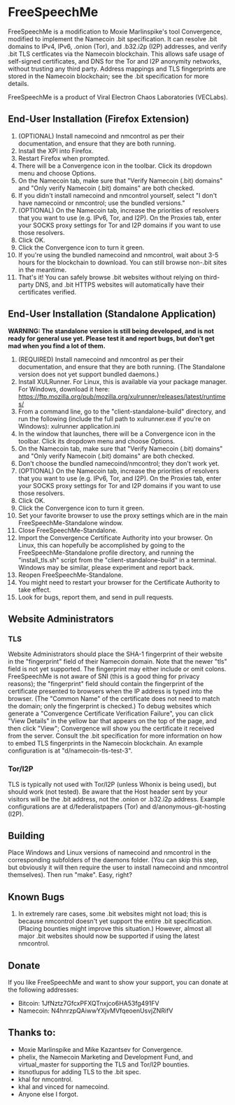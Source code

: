 # FreeSpeechMe

FreeSpeechMe is a modification to Moxie Marlinspike's tool Convergence, modified to implement the Namecoin .bit specification.  It can resolve .bit domains to IPv4, IPv6, .onion (Tor), and .b32.i2p (I2P) addresses, and verify .bit TLS certficates via the Namecoin blockchain.  This allows safe usage of self-signed certificates, and DNS for the Tor and I2P anonymity networks, without trusting any third party.  Address mappings and TLS fingerprints are stored in the Namecoin blockchain; see the .bit specification for more details.

FreeSpeechMe is a product of Viral Electron Chaos Laboratories (VECLabs).

## End-User Installation (Firefox Extension)

1. (OPTIONAL) Install namecoind and nmcontrol as per their documentation, and ensure that they are both running.
2. Install the XPI into Firefox.
3. Restart Firefox when prompted.
4. There will be a Convergence icon in the toolbar.  Click its dropdown menu and choose Options.
5. On the Namecoin tab, make sure that "Verify Namecoin (.bit) domains" and "Only verify Namecoin (.bit) domains" are both checked.
6. If you didn't install namecoind and nmcontrol yourself, select "I don't have namecoind or nmcontrol; use the bundled versions."
7. (OPTIONAL) On the Namecoin tab, increase the priorities of resolvers that you want to use (e.g. IPv6, Tor, and I2P).  On the Proxies tab, enter your SOCKS proxy settings for Tor and I2P domains if you want to use those resolvers.
8. Click OK.
9. Click the Convergence icon to turn it green.
10. If you're using the bundled namecoind and nmcontrol, wait about 3-5 hours for the blockchain to download.  You can still browse non-.bit sites in the meantime.
11. That's it!  You can safely browse .bit websites without relying on third-party DNS, and .bit HTTPS websites will automatically have their certificates verified.

## End-User Installation (Standalone Application)

**WARNING: The standalone version is still being developed, and is not ready for general use yet.  Please test it and report bugs, but don't get mad when you find a lot of them.**

1. (REQUIRED) Install namecoind and nmcontrol as per their documentation, and ensure that they are both running.  (The Standalone version does not yet support bundled daemons.)
2. Install XULRunner.  For Linux, this is available via your package manager.  For Windows, download it here: https://ftp.mozilla.org/pub/mozilla.org/xulrunner/releases/latest/runtimes/
3. From a command line, go to the "client-standalone-build" directory, and run the following (include the full path to xulrunner.exe if you're on Windows): xulrunner application.ini
4. In the window that launches, there will be a Convergence icon in the toolbar.  Click its dropdown menu and choose Options.
5. On the Namecoin tab, make sure that "Verify Namecoin (.bit) domains" and "Only verify Namecoin (.bit) domains" are both checked.
6. Don't choose the bundled namecoind/nmcontrol; they don't work yet.
7. (OPTIONAL) On the Namecoin tab, increase the priorities of resolvers that you want to use (e.g. IPv6, Tor, and I2P).  On the Proxies tab, enter your SOCKS proxy settings for Tor and I2P domains if you want to use those resolvers.
8. Click OK.
9. Click the Convergence icon to turn it green.
10. Set your favorite browser to use the proxy settings which are in the main FreeSpeechMe-Standalone window.
11. Close FreeSpeechMe-Standalone.
12. Import the Convergence Certificate Authority into your browser.  On Linux, this can hopefully be accomplished by going to the FreeSpeechMe-Standalone profile directory, and running the "install_tls.sh" script from the "client-standalone-build" in a terminal.  Windows may be similar, please experiment and report back.
13. Reopen FreeSpeechMe-Standalone.
14. You might need to restart your browser for the Certificate Authority to take effect.
15. Look for bugs, report them, and send in pull requests.

## Website Administrators

### TLS

Website Administrators should place the SHA-1 fingerprint of their website in the "fingerprint" field of their Namecoin domain.  Note that the newer "tls" field is not yet supported.  The fingerprint may either include or omit colons.  FreeSpeechMe is not aware of SNI (this is a good thing for privacy reasons); the "fingerprint" field should contain the fingerprint of the certificate presented to browsers when the IP address is typed into the browser.  (The "Common Name" of the certificate does not need to match the domain; only the fingerprint is checked.)  To debug websites which generate a "Convergence Certificate Verification Failure", you can click "View Details" in the yellow bar that appears on the top of the page, and then click "View"; Convergence will show you the certificate it received from the server.  Consult the .bit specification for more information on how to embed TLS fingerprints in the Namecoin blockchain.  An example configuration is at "d/namecoin-tls-test-3".

### Tor/I2P

TLS is typically not used with Tor/I2P (unless Whonix is being used), but should work (not tested).  Be aware that the Host header sent by your visitors will be the .bit address, not the .onion or .b32.i2p address.  Example configurations are at d/federalistpapers (Tor) and d/anonymous-git-hosting (I2P).

## Building

Place Windows and Linux versions of namecoind and nmcontrol in the corresponding subfolders of the daemons folder.  (You can skip this step, but obviously it will then require the user to install namecoind and nmcontrol themselves).  Then run "make".  Easy, right?

## Known Bugs

1. In extremely rare cases, some .bit websites might not load; this is because nmcontrol doesn't yet support the entire .bit specification.  (Placing bounties might improve this situation.)  However, almost all major .bit websites should now be supported if using the latest nmcontrol.

## Donate

If you like FreeSpeechMe and want to show your support, you can donate at the following addresses:

* Bitcoin: 1JfNztz7GfcxPFXQTnxjco6HA53fg491FV
* Namecoin: N4hnrzpQAiwwYXjvMVfqeoenUsvjZNRifV

## Thanks to:

* Moxie Marlinspike and Mike Kazantsev for Convergence.
* phelix, the Namecoin Marketing and Development Fund, and virtual_master for supporting the TLS and Tor/I2P bounties.
* itsnotlupus for adding TLS to the .bit spec.
* khal for nmcontrol.
* khal and vinced for namecoind.
* Anyone else I forgot.
